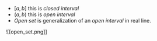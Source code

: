 - $[a,b]$ this is *closed interval*
- $(a,b)$ this is *open interval*
- _Open set_ is generalization of an _open interval_ in real line. 

![[open_set.png]]
